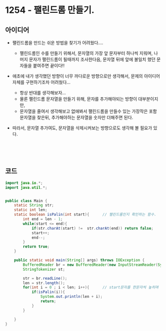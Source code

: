 # 1254 - 팰린드롬 만들기.



## 아이디어

* 팰린드롬을 만드는 쉬운 방법을 찾기가 어려웠다....
    - 팰린드롬인 수를 만들기 위해서, 문자열의 가장 앞 문자부터 하나씩 지워며, 나머지 문자가 팰린드롬이 될때까지 조사한다음, 문자열 뒤에 앞에 불일치 했던 문자들을 붙여주면 끝이다!!

* 애초에 내가 생각했던 방향이 너무 까다로운 방향으로만 생각해서, 문제의 아이디어 자체를 구현하기조차 어려웠다...
    - 항상 반대를 생각해보자...
    - 물론 팰린드롬 문자열을 만들기 위해, 문자를 추가해야되는 방향이 대부분이지만,
    - 문자열을 줄여서 생각해보고 없애봐서 팰린드롬을 만들수 있는 가장작은 포함 문자열을 찾은뒤, 추가해야하는 문자열을 숫자만 더해주면 된다.

* 따라서, 문자열 추가여도, 문자열을 삭제시켜보는 방향으로도 생각해 볼 필요가 있다.

<br>
<br>
<br>

## 코드
```java
import java.io.*;
import java.util.*;


public class Main {
    static String str;
    static int len;
    static boolean isPalin(int start){      // 팰린드롬인지 확인하는 함수.
        int end = len - 1;
        while(start <= end){
            if(str.charAt(start) !=  str.charAt(end)) return false;
            start++;
            end--;
        }
        return true;
    }

    public static void main(String[] args) throws IOException {
        BufferedReader br = new BufferedReader(new InputStreamReader(System.in));
        StringTokenizer st;

        str = br.readLine();
        len = str.length();
        for(int i = 0 ; i < len; i++){      // start문자를 한문자씩 높히며 검사 
            if(isPalin(i)){
                System.out.println(len + i);
                return;
            }
        }

    }
}
```